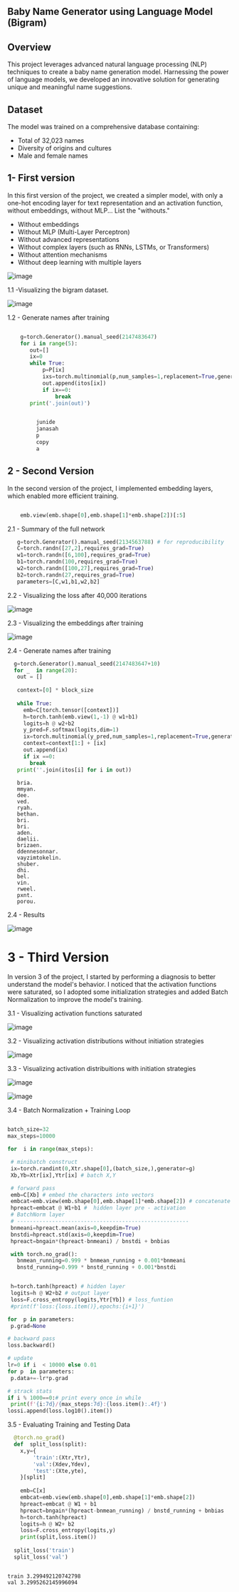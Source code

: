 ## Baby Name Generator using Language Model (Bigram)

## Overview

This project leverages advanced natural language processing (NLP) techniques to create a baby name generation model. Harnessing the power of language models, we developed an innovative solution for generating unique and meaningful name suggestions.

## Dataset

The model was trained on a comprehensive database containing:
- Total of 32,023 names
- Diversity of origins and cultures
- Male and female names


## 1- First version

In this first version of the project, we created a simpler model, with only a one-hot encoding layer for text representation and an activation function, without embeddings, without MLP... List the "withouts."
 - Without embeddings
 - Without MLP (Multi-Layer Perceptron)
 - Without advanced representations
 - Without complex layers (such as RNNs, LSTMs, or Transformers)
 - Without attention mechanisms
 - Without deep learning with multiple layers

  ![image](https://github.com/user-attachments/assets/230e104b-ae7d-4fd8-9fdb-99c7a4494823)
  

  1.1 -Visualizing the bigram dataset.
 
  ![image](https://github.com/user-attachments/assets/3dec20ce-2653-4c32-803b-ff9d6f67e6e7)
  

   1.2 - Generate names after training
   
  ``` Python 

      g=torch.Generator().manual_seed(2147483647)
      for i in range(5):
         out=[]
         ix=0
         while True:
             p=P[ix]
             ixs=torch.multinomial(p,num_samples=1,replacement=True,generator=g).item()
             out.append(itos[ix])
             if ix==0:
                 break
         print('.join(out)')
```

``` 1.3 - Names generated

         junide
         janasah
         p
         copy
         a
``` 
  ##  2 - Second Version
  In the second version of the project, I implemented embedding layers, which enabled more efficient training.

   
   ``` Python

       emb.view(emb.shape[0],emb.shape[1]*emb.shape[2])[:5]
   ```

   2.1 - Summary of the full network
   
   ``` Python
      g=torch.Generator().manual_seed(2134563788) # for reproducibility
      C=torch.randn([27,2],requires_grad=True)
      w1=torch.randn([6,100],requires_grad=True)
      b1=torch.randn(100,requires_grad=True)
      w2=torch.randn([100,27],requires_grad=True)
      b2=torch.randn(27,requires_grad=True)
      parameters=[C,w1,b1,w2,b2]
```
2.2 - Visualizing the loss after 40,000 iterations

   ![image](https://github.com/user-attachments/assets/54ffbcbd-3785-49d8-8a37-bc6f94e93d3a)

2.3 -  Visualizing the embeddings after training

   ![image](https://github.com/user-attachments/assets/27474c09-db54-41df-92e9-665cc2d4ef4d)

2.4 - Generate names after training

   ``` Python
     g=torch.Generator().manual_seed(2147483647+10)
     for _  in range(20):
      out = []
    
      context=[0] * block_size
    
      while True:
        emb=C[torch.tensor([context])]
        h=torch.tanh(emb.view(1,-1) @ w1+b1)
        logits=h @ w2+b2
        y_pred=F.softmax(logits,dim=1)
        ix=torch.multinomial(y_pred,num_samples=1,replacement=True,generator=g).item()
        context=context[1:] + [ix]
        out.append(ix)
        if ix ==0:
          break
      print(''.join(itos[i] for i in out))
```

```
   bria.
   mmyan.
   dee.
   ved.
   ryah.
   bethan.
   bri.
   bri.
   aden.
   daelii.
   brizaen.
   ddennesonnar.
   vayzimtokelin.
   shuber.
   dhi.
   bel.
   vin.
   rweel.
   pxnt.
   porou.
```
2.4 - Results 

   ![image](https://github.com/user-attachments/assets/eca3f3b0-f561-453c-bb8e-87310682e864)





# 3 - Third Version

  In version 3 of the project, I started by performing a diagnosis to better understand the model's behavior. I noticed that the activation functions were saturated, so I adopted some 
  initialization strategies and added Batch Normalization to improve the model's training.

  3.1 - Visualizing  activation functions  saturated

   ![image](https://github.com/user-attachments/assets/88d886b5-10ba-472f-acbd-b4b35f3ecf3e)

  3.2 - Visualizing activation distributions without initiation strategies

   ![image](https://github.com/user-attachments/assets/e7711f4a-5f92-4d3d-a510-701f84635404)
 

  3.3 - Visualizing activation distribuitions  with initiation strategies
 
   ![image](https://github.com/user-attachments/assets/1f700bcd-3b94-41e8-9aab-3c7af8167f50)


   ![image](https://github.com/user-attachments/assets/8c5f345b-a9f9-49d8-a935-2fb38b64b19c)

 3.4 - Batch Normalization + Training Loop

   ``` Python

  batch_size=32
  max_steps=10000
  
  for  i in range(max_steps):
  
    # minibatch construct
    ix=torch.randint(0,Xtr.shape[0],(batch_size,),generator=g)
    Xb,Yb=Xtr[ix],Ytr[ix] # batch X,Y
  
    # forward pass
    emb=C[Xb] # embed the characters into vectors
    embcat=emb.view(emb.shape[0],emb.shape[1]*emb.shape[2]) # concatenate the vectors
    hpreact=embcat @ W1+b1 #  hidden layer pre - activation
    # BatchNorm layer
    # ------------------------------------------------------
    bnmeani=hpreact.mean(axis=0,keepdim=True)
    bnstdi=hpreact.std(axis=0,keepdim=True)
    hpreact=bngain*(hpreact-bnmeani) / bnstdi + bnbias
  
    with torch.no_grad():
      bnmean_running=0.999 * bnmean_running + 0.001*bnmeani
      bnstd_running=0.999 * bnstd_running + 0.001*bnstdi
  
  
    h=torch.tanh(hpreact) # hidden layer
    logits=h @ W2+b2 # output layer
    loss=F.cross_entropy(logits,Ytr[Yb]) # loss_funtion
    #print(f'loss:{loss.item()},epochs:{i+1}')

  for  p in parameters:
    p.grad=None

  # backward pass
  loss.backward()

  # update
  lr=0 if i  < 10000 else 0.01
  for p  in parameters:
    p.data+=-lr*p.grad

  # strack stats
  if i % 1000==0:# print every once in while
    print(f'{i:7d}/{max_steps:7d}:{loss.item():.4f}')
  lossi.append(loss.log10().item())

```
3.5 - Evaluating Training and Testing Data

  ``` Python
    @torch.no_grad()
    def  split_loss(split):
      x,y={
          'train':(Xtr,Ytr),
          'val':(Xdev,Ydev),
          'test':(Xte,yte),
      }[split]
    
      emb=C[x]
      embcat=emb.view(emb.shape[0],emb.shape[1]*emb.shape[2])
      hpreact=embcat @ W1 + b1
      hpreact=bngain*(hpreact-bnmean_running) / bnstd_running + bnbias
      h=torch.tanh(hpreact)
      logits=h @ W2+ b2
      loss=F.cross_entropy(logits,y)
      print(split,loss.item())
    
    split_loss('train')
    split_loss('val')
```

```

train 3.299492120742798
val 3.2995262145996094

```

